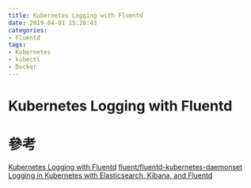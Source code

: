 ```yaml
---
title: Kubernetes Logging with Fluentd
date: 2019-04-01 15:28:43
categories:
- Fluentd
tags:
- Kubernetes
- kubectl
- Docker
---
```


# Kubernetes Logging with Fluentd



# 參考

[Kubernetes Logging with Fluentd](https://docs.fluentd.org/v0.12/articles/kubernetes-fluentd#getting-started)
[fluent/fluentd-kubernetes-daemonset](https://github.com/fluent/fluentd-kubernetes-daemonset)
[Logging in Kubernetes with Elasticsearch, Kibana, and Fluentd](https://mherman.org/blog/logging-in-kubernetes-with-elasticsearch-Kibana-fluentd/)